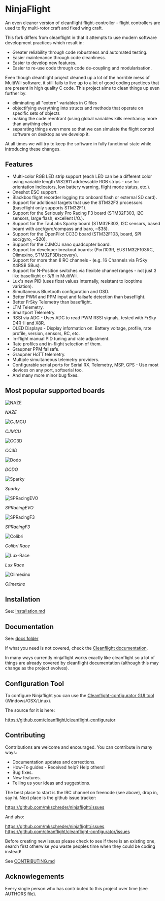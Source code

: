 # NinjaFlight

An even cleaner version of cleanflight flight-controller - flight controllers
are used to fly multi-rotor craft and fixed wing craft. 

This fork differs from cleanflight in that it attempts to use modern software
development practices which result in:

- Greater reliability through code robustness and automated testing. 
- Easier maintenance through code cleanliness.
- Easier to develop new features. 
- Easier to re-use code through code de-coupling and modularisation.

Even though cleanflight project cleaned up a lot of the horrible mess of
MultiWii software, it still fails to live up to a lot of good coding practices
that are present in high quality C code. This project aims to clean things up
even further by: 

- eliminating all "extern" variables in C files
- objectifying everything into structs and methods that operate on specific
  sets of objects
- making the code reentrant (using global variables kills reentrancy more than
  anything else)
- separating things even more so that we can simulate the flight control
  software on desktop as we develop it. 

At all times we will try to keep the software in fully functional state while
introducing these changes.  

## Features

- Multi-color RGB LED strip support (each LED can be a different color using
  variable length WS2811 addressable RGB strips - use for orientation
  indicators, low battery warning, flight mode status, etc.).
- Oneshot ESC support.
- Blackbox flight recorder logging (to onboard flash or external SD card).
- Support for additional targets that use the STM32F3 processors (baseflight
  only supports STM32F1).
- Support for the Seriously Pro Racing F3 board (STM32F303, I2C sensors, large
  flash, excellent I/O.).
- Support for the TauLabs Sparky board (STM32F303, I2C sensors, based board
  with acc/gyro/compass and baro, ~$35).
- Support for the OpenPilot CC3D board (STM32F103, board, SPI acc/gyro, ~$20).
- Support for the CJMCU nano quadcopter board.
- Support for developer breakout boards: (Port103R, EUSTM32F103RC, Olimexino,
  STM32F3Discovery).
- Support for more than 8 RC channels - (e.g. 16 Channels via FrSky X4RSB
  SBus).
- Support for N-Position switches via flexible channel ranges - not just 3 like
  baseflight or 3/6 in MultiWii.
- Lux's new PID (uses float values internally, resistant to looptime
  variation).
- Simultaneous Bluetooth configuration and OSD.
- Better PWM and PPM input and failsafe detection than baseflight.
- Better FrSky Telemetry than baseflight.
- LTM Telemetry.
- Smartport Telemetry.
- RSSI via ADC - Uses ADC to read PWM RSSI signals, tested with FrSky D4R-II
  and X8R.
- OLED Displays - Display information on: Battery voltage, profile, rate
  profile, version, sensors, RC, etc.
- In-flight manual PID tuning and rate adjustment.
- Rate profiles and in-flight selection of them.
- Graupner PPM failsafe.
- Graupner HoTT telemetry.
- Multiple simultaneous telemetry providers.
- Configurable serial ports for Serial RX, Telemetry, MSP, GPS - Use most
  devices on any port, softserial too.
- And many more minor bug fixes.

## Most popular supported boards

![NAZE](media/board-naze32.jpg)

*NAZE*

![CJMCU](media/board-cjmcu.jpg)

*CJMCU*

![CC3D](media/board-cc3d.jpg)

*CC3D*

![Dodo](media/board-rmdo.jpg)

*DODO*

![Sparky](media/board-sparky.jpg)

*Sparky*

![SPRacingEVO](media/board-sp-racing-evo.jpg)

*SPRacingEVO*

![SPRacingF3](media/board-spracing-f3.jpg)

*SPRacingF3*

![Colibri](media/board-colibri-race.jpg)

*Colibri Race*

![Lux-Race](media/board-lux-race.jpg)

*Lux Race*

![Olimexino](media/board-olimexino.jpg)

*Olimexino*

## Installation

See: [Installation.md](docs/Installation.md)

## Documentation

See: [docs folder](https://github.com/mkschreder/ninjaflight/tree/master/docs)

If what you need is not covered, check the [Cleanflight
documentation](https://github.com/cleanflight/cleanflight/tree/master/docs). 

In many ways currently ninjaflight works exactly like cleanflight so a lot of
things are already covered by cleanflight documentation (although this may
change as the project evolves).  

## Configuration Tool

To configure Ninjaflight you can use the [Cleanflight-configurator GUI tool](https://chrome.google.com/webstore/detail/cleanflight-configurator/enacoimjcgeinfnnnpajinjgmkahmfgb
) (Windows/OSX/Linux). 

The source for it is here:

https://github.com/cleanflight/cleanflight-configurator

## Contributing

Contributions are welcome and encouraged.  You can contribute in many ways:

- Documentation updates and corrections.
- How-To guides - Received help? Help others!
- Bug fixes.
- New features.
- Telling us your ideas and suggestions.

The best place to start is the IRC channel on freenode (see above), drop in, say hi. Next place is the github issue tracker:

https://github.com/mkschreder/ninjaflight/issues

And also: 

https://github.com/mkschreder/ninjaflight/issues
https://github.com/cleanflight/cleanflight-configurator/issues

Before creating new issues please check to see if there is an existing one,
search first otherwise you waste peoples time when they could be coding
instead!

See [CONTRIBUTING.md](CONTRIBUTING.md)

## Acknowlegements

Every single person who has contributed to this project over time (see AUTHORS
file). 

